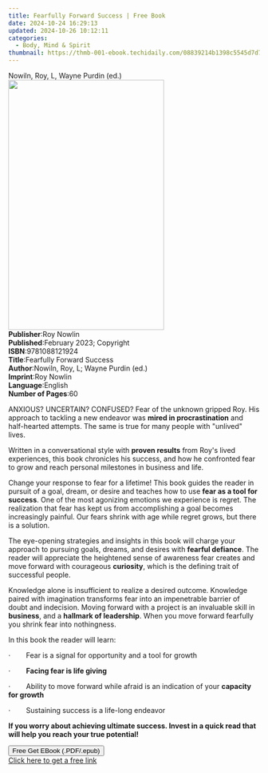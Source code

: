 ```yaml
---
title: Fearfully Forward Success | Free Book
date: 2024-10-24 16:29:13
updated: 2024-10-26 10:12:11
categories:
  - Body, Mind & Spirit
thumbnail: https://thmb-001-ebook.techidaily.com/08839214b1398c5545d7d702172e1184fcc2ff079a449ed9ee90f9ac4b85546a.jpg
---
```

<main id="book-container">
  <div class="flex flex-col">
    <div class="book-brief flex-1 py-6 px-4 sm:p-6 md:py-10 md:px-8">
      <!-- brief-->
      <div class="book-brief-main">Nowiln, Roy, L, Wayne Purdin (ed.)</div>
    </div>
    <div
      class="book-meta-info flex-1 grid gap-4 col-start-1 col-end-3 row-start-1 sm:mb-6 sm:grid-cols-4 lg:gap-6 lg:col-start-2 lg:row-end-6 lg:row-span-6 lg:mb-0"
    >
      <div
        class="book-meta-info-left place-content-center mt-4 p-4 text-sm leading-6 col-start-2 col-span-2 dark:text-slate-400"
      >
        <img
          class="w-full h-500 object-cover rounded-lg sm:h-255 sm:col-span-2 lg:col-span-full"
          src="https://img-001-ebook.techidaily.com/5fd1295c05766269afd038066760080778568b5b66b89121aa25639fa1525622.jpg"
          alt=""
          width="312"
          height="500"
        />
      </div>
      <div
        class="book-meta-info-right mt-2 col-start-1 row-start-2 col-span-3 self-center"
      >
        <!-- meta data  -->
        <div class="flex flex-col px-4 md:px-8">
          <div class="flex-1">
            <strong>Publisher</strong>:<span class="px-2">Roy Nowlin</span>
          </div>
          <div class="flex-1">
            <strong>Published</strong>:<span class="px-2"
              >February 2023; Copyright</span
            >
          </div>
          <div class="flex-1">
            <strong>ISBN</strong>:<span class="px-2">9781088121924</span>
          </div>
          <div class="flex-1">
            <strong>Title</strong>:<span class="px-2"
              >Fearfully Forward Success</span
            >
          </div>
          <div class="flex-1">
            <strong>Author</strong>:<span class="px-2"
              >Nowiln, Roy, L; Wayne Purdin (ed.)</span
            >
          </div>
          <div class="flex-1">
            <strong>Imprint</strong>:<span class="px-2">Roy Nowlin</span>
          </div>
          <div class="flex-1">
            <strong>Language</strong>:<span class="px-2">English</span>
          </div>
          <div class="flex-1">
            <strong>Number of Pages</strong>:<span class="px-2">60</span>
          </div>
        </div>
      </div>
    </div>
    <div class="book-description flex-1 py-6 px-4 sm:p-6 md:py-10 md:px-8">
      <div class="book-description-main">
        <div accordion-content="" id="description">
          <p>
            ANXIOUS? UNCERTAIN? CONFUSED? Fear of the unknown gripped Roy. His
            approach to tackling a new endeavor was
            <strong>mired in procrastination</strong> and half-hearted attempts.
            The same is true for many people with "unlived" lives.
          </p>
          <p>
            Written in a conversational style with
            <strong>proven results</strong> from Roy's lived experiences, this
            book chronicles his success, and how he confronted fear to grow and
            reach personal milestones in business and life.
          </p>
          <p>
            Change your response to fear for a lifetime! This book guides the
            reader in pursuit of a goal, dream, or desire and teaches how to use
            <strong>fear as a tool for success</strong>. One of the most
            agonizing emotions we experience is regret. The realization that
            fear has kept us from accomplishing a goal becomes increasingly
            painful.&nbsp;Our fears shrink with age while regret grows, but
            there is a solution.
          </p>
          <p>
            The eye-opening strategies and insights in this book will charge
            your approach to pursuing goals, dreams, and desires with
            <strong>fearful defiance</strong>. The reader will appreciate the
            heightened sense of awareness fear creates and move forward with
            courageous <strong>curiosity</strong>, which is the defining trait
            of successful people.
          </p>
          <p>
            Knowledge alone is insufficient to realize a desired outcome.
            Knowledge paired with imagination transforms fear into an
            impenetrable barrier of doubt and indecision. Moving forward with a
            project is an invaluable skill in <strong>business</strong>, and a
            <strong>hallmark of leadership</strong>. When you move forward
            fearfully you shrink fear into nothingness.
          </p>
          <p>In this book the reader will learn:</p>
          <p>
            ·&nbsp;&nbsp;&nbsp;&nbsp;&nbsp;&nbsp;&nbsp;&nbsp;Fear is a signal
            for opportunity and a tool for growth
          </p>
          <p>
            ·&nbsp;&nbsp;&nbsp;&nbsp;&nbsp;&nbsp;&nbsp;&nbsp;<strong
              >Facing fear is life giving</strong
            >
          </p>
          <p>
            ·&nbsp;&nbsp;&nbsp;&nbsp;&nbsp;&nbsp;&nbsp;&nbsp;Ability to move
            forward while afraid is an indication of your
            <strong>capacity for growth</strong>
          </p>
          <p>
            ·&nbsp;&nbsp;&nbsp;&nbsp;&nbsp;&nbsp;&nbsp;&nbsp;Sustaining success
            is a life-long endeavor
          </p>
          <p>
            <strong
              >If you worry about achieving ultimate success. Invest in a quick
              read that will help you reach your true potential!</strong
            >
          </p>
        </div>
        <div class="accordion-fader"></div>
      </div>
    </div>
    <div class="book-excerpts flex-1 py-6 px-4 sm:p-6 md:py-10 md:px-8"></div>
    <div
      class="book-about-author flex-1 py-6 px-4 sm:p-6 md:py-10 md:px-8"
    ></div>
    <div class="book-free-get flex-1 py-6 px-4 sm:p-6 md:py-10 md:px-8">
      <button
        id="btn-free-get"
        class="bg-blue-500 hover:bg-blue-700 text-white font-bold py-2 px-4 rounded"
      >
        Free Get EBook (.PDF/.epub)
      </button>
      <div id="countdown-display" class="px-2 text-lg mt-2"></div>
      <a
        id="free-link"
        class="hidden bg-blue-500 hover:bg-blue-700 text-white font-bold py-2 px-4 rounded"
        href="https://www.ebooks.com/en-us/book/210772295/fearfully-forward-success/nowiln-roy-l/"
        target="_blank"
        >Click here to get a free link</a
      >
    </div>
    <script>
      let countdownTime = 0;
      let countdownInterval = null;
      document
        .getElementById('btn-free-get')
        .addEventListener('click', startCountdown);
      function startCountdown() {
        countdownTime = new Date().getTime() + 60000 * 3;
        countdownInterval = setInterval(updateCountdown, 1000);
        document.getElementById('btn-free-get').disabled = true;
        document
          .getElementById('btn-free-get')
          .classList.add('bg-gray-500', 'cursor-not-allowed');
      }
      function updateCountdown() {
        let currentTime = new Date().getTime();
        let timeLeft = countdownTime - currentTime;
        let secondsLeft = Math.floor(timeLeft / 1000);
        document.getElementById('countdown-display').innerHTML =
          `Remaining time: ${secondsLeft} seconds.`;
        if (secondsLeft <= 0) {
          clearInterval(countdownInterval);
          document.getElementById('btn-free-get').classList.add('hidden');
          document.getElementById('free-link').classList.remove('hidden');
          document.getElementById('countdown-display').innerHTML = '';
        }
      }
    </script>
  </div>
</main>
